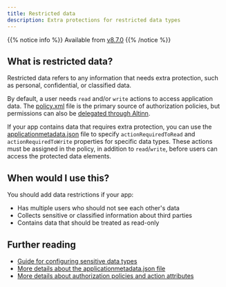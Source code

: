 ```yaml
---
title: Restricted data
description: Extra protections for restricted data types
---
```


{{% notice info %}}
Available from [v8.7.0](https://github.com/Altinn/app-lib-dotnet/releases/tag/v8.7.0)
{{% /notice %}}

## What is restricted data?
Restricted data refers to any information that needs extra protection, such as personal, confidential, or classified data.

By default, a user needs `read` and/or `write` actions to access application data. The [policy.xml](https://github.com/Altinn/app-template-dotnet/blob/main/src/App/config/authorization/policy.xml) file is the primary source of authorization policies, but permissions can also be [delegated through Altinn](/en/authorization/what-do-you-get/accessmanagement/#delegation-and-management-of-access-groups).

If your app contains data that requires extra protection, you can use the [applicationmetadata.json](/en/api/models/app-metadata/#datatype) file to specify `actionRequiredToRead` and `actionRequiredToWrite` properties for specific data types. These actions must be assigned in the policy, in addition to `read`/`write`, before users can access the protected data elements.

## When would I use this?
You should add data restrictions if your app:
- Has multiple users who should not see each other's data
- Collects sensitive or classified information about third parties
- Contains data that should be treated as read-only

## Further reading
- [Guide for configuring sensitive data types](/en/altinn-studio/v8/guides/development/restricted-data/)
- [More details about the applicationmetadata.json file](/en/api/models/app-metadata/#complete-example)
- [More details about authorization policies and action attributes](/en/altinn-studio/v8/reference/configuration/authorization/#action-attributes)